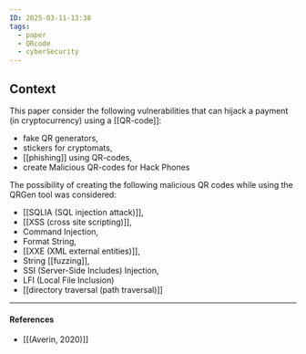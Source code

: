 ```yaml
---
ID: 2025-03-11-13:38
tags:
  - paper
  - QRcode
  - cyberSecurity
---
```

## Context

This paper consider the following vulnerabilities that can hijack a payment (in cryptocurrency) using a [[QR-code]]:
- fake QR generators,
- stickers for cryptomats,
- [[phishing]] using QR-codes,
- create Malicious QR-codes for Hack Phones

The possibility of creating the following malicious QR codes while using the QRGen tool was considered: 
- [[SQLIA (SQL injection attack)]],
- [[XSS (cross site scripting)]],
- Command Injection,
- Format String,
- [[XXE (XML external entities)]],
- String [[fuzzing]],
- SSI (Server-Side Includes) Injection,
- LFI (Local File Inclusion)
- [[directory traversal (path traversal)]]

---
#### References
- [[(Averin, 2020)]]